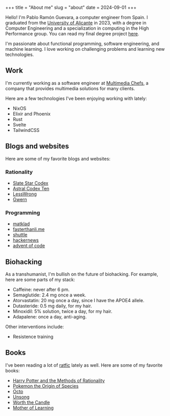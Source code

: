 +++
title = "About me"
slug = "about"
date = 2024-09-01
+++

Hello! I'm Pablo Ramón Guevara, a computer engineer from Spain. I graduated from the [University of Alicante](https://www.ua.es/) in 2023, with a degree in Computer Engineering and a specialization in computing in the High Performance group. You can read my final degree project [here](https://rua.ua.es/dspace/handle/10045/136544).

I'm passionate about functional programming, software engineering, and machine learning. I love working on challenging problems and learning new technologies.

## Work

I'm currently working as a software engineer at [Multimedia Chefs](https://www.multimediachefs.com/), a company that provides multimedia solutions for many clients.

Here are a few technologies I've been enjoying working with lately:

- NixOS
- Elixir and Phoenix
- Rust
- Svelte
- TailwindCSS

## Blogs and websites

Here are some of my favorite blogs and websites:

### Rationality

- [Slate Star Codex](https://slatestarcodex.com/)
- [Astral Codex Ten](https://astralcodexten.substack.com/)
- [LessWrong](https://www.lesswrong.com/)
- [Gwern](https://gwern.net/)

### Programming

- [matklad](https://matklad.github.io/)
- [fasterthanli.me](https://fasterthanli.me/)
- [shuttle](https://www.shuttle.rs/blog/tags/all)
- [hackernews](https://news.ycombinator.com/)
- [advent of code](https://adventofcode.com/)

## Biohacking

As a transhumanist, I'm bullish on the future of biohacking. For example, here are some parts of my stack:

- Caffeine: never after 6 pm.
- Semaglutide: 2.4 mg once a week.
- Atorvastatin: 20 mg once a day, since I have the APOE4 allele.
- Dutasteride: 0.5 mg daily, for my hair.
- Minoxidil: 5% solution, twice a day, for my hair.
- Adapalene: once a day, anti-aging.

Other interventions include:

- Resistence training

## Books

I've been reading a lot of [ratfic](https://tvtropes.org/pmwiki/pmwiki.php/Main/RationalFic) lately as well. Here are some of my favorite books:

- [Harry Potter and the Methods of Rationality](https://hpmor.com/)
- [Pokemon the Origin of Species](https://daystareld.com/pokemon/)
- [Octo](https://zalbert.net/octo/)
- [Unsong](https://unsongbook.com/)
- [Worth the Candle](https://www.royalroad.com/fiction/25137/worth-the-candle)
- [Mother of Learning](https://www.royalroad.com/fiction/21220/mother-of-learning)
